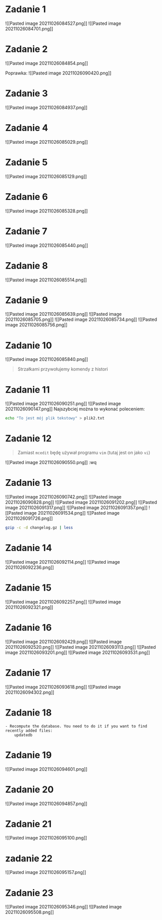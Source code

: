 # Zadanie 1

![[Pasted image 20211026084527.png]]
![[Pasted image 20211026084701.png]]

# Zadanie 2

![[Pasted image 20211026084854.png]]

Poprawka:
![[Pasted image 20211026090420.png]]


# Zadanie 3

![[Pasted image 20211026084937.png]]

# Zadanie 4

![[Pasted image 20211026085029.png]]

# Zadanie 5
![[Pasted image 20211026085129.png]]

# Zadanie 6
![[Pasted image 20211026085328.png]]

# Zadanie 7
![[Pasted image 20211026085440.png]]

# Zadanie 8
![[Pasted image 20211026085514.png]]

# Zadanie 9
![[Pasted image 20211026085639.png]]
![[Pasted image 20211026085705.png]]
![[Pasted image 20211026085734.png]]
![[Pasted image 20211026085756.png]]

# Zadanie 10
![[Pasted image 20211026085840.png]]

> Strzałkami przywołujemy komendy z histori


# Zadanie 11 
![[Pasted image 20211026090251.png]]
![[Pasted image 20211026090147.png]]
 Najszybciej można to wykonać poleceniem:
 ```bash
 echo "To jest mój plik tekstowy" > plik2.txt
 ```
 
 # Zadanie 12
 
 > Zamiast `mcedit` będę używał programu `vim` (tutaj jest on jako `vi`)

![[Pasted image 20211026090550.png]]
:wq

# Zadanie 13
![[Pasted image 20211026090742.png]]
![[Pasted image 20211026090828.png]]
![[Pasted image 20211026091202.png]]
![[Pasted image 20211026091317.png]]
![[Pasted image 20211026091357.png]]
![[Pasted image 20211026091534.png]]
![[Pasted image 20211026091726.png]]
```bash
gzip -c -d changelog.gz | less
```

# Zadanie 14
![[Pasted image 20211026092114.png]]
![[Pasted image 20211026092236.png]]

# Zadanie 15

![[Pasted image 20211026092257.png]]
![[Pasted image 20211026092321.png]]

# Zadanie 16

![[Pasted image 20211026092429.png]]
![[Pasted image 20211026092520.png]]
![[Pasted image 20211026093113.png]]
![[Pasted image 20211026093201.png]]
![[Pasted image 20211026093531.png]]

# Zadanie 17
![[Pasted image 20211026093618.png]]
![[Pasted image 20211026094302.png]]

# Zadanie 18
```
- Recompute the database. You need to do it if you want to find recently added files:
    updatedb
```
 # Zadanie 19
 ![[Pasted image 20211026094601.png]]
 
 # Zadanie 20
 
 ![[Pasted image 20211026094857.png]]
 
 # Zadanie 21
 ![[Pasted image 20211026095100.png]]
 
 # zadanie 22
 
 ![[Pasted image 20211026095157.png]]
 
 # Zadanie 23
 ![[Pasted image 20211026095346.png]]
 ![[Pasted image 20211026095508.png]]
